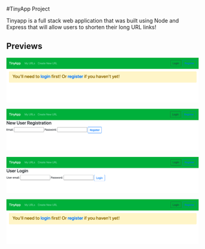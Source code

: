 #TinyApp Project

Tinyapp is a full stack web application that was built using Node and Express that will allow users to shorten their long URL links! 

## Previews
!["Screenshot of URL login page message"](https://github.com/vvynz/tinyapp/blob/master/images/tinyapp_index.png)

!["Screenshot of the registration page"](https://github.com/vvynz/tinyapp/blob/master/images/tinyapp_registration.png)

!["Screenshot of the user login page"](https://github.com/vvynz/tinyapp/blob/master/images/tinyapp_login.png)

!["Screenshot of the user's urls page"](https://github.com/vvynz/tinyapp/blob/master/images/tinyapp_index.png)

